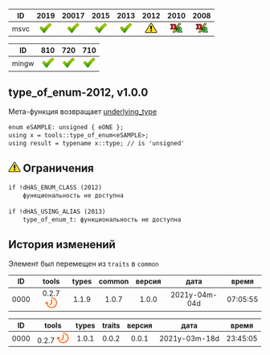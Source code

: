 ﻿
[P]: ../../../icons/progress.png
[V]: ../../../icons/success.png
[X]: ../../../icons/failed.png
[D]: ../../../icons/danger.png
[E]: ../../../icons/empty.png
[N]: ../../../icons/na.png

| **ID**  | 2019      | 20017     | 2015      | 2013      | 2012      | 2010      | 2008      |  
|:-------:|:---------:|:---------:|:---------:|:---------:|:---------:|:---------:|:---------:|  
|  msvc   | [![V]][M] | [![V]][M] | [![V]][M] | [![V]][M] | [![D]][0] | [![N]][0] | [![N]][0] |  

| **ID**  | 810       | 720       | 710       |  
|:-------:|:---------:|:---------:|:---------:|  
|  mingw  | [![V]][M] | [![V]][M] | [![V]][M] |  

[STD]: https://en.cppreference.com/w/cpp/types/underlying_type  "underlying_type - тип, используемый в качестве основания для enum"  

[M]: #type_of_enum  "мета-функция: возвращает underlying_type"
[0]: #-Ограничения  "ограничение для старых компиляторов"  

type_of_enum-2012, v1.0.0
---
Мета-функция возвращает [underlying_type][STD]  

```
enum eSAMPLE: unsigned { eONE };
using x = tools::type_of_enum<eSAMPLE>;
using result = typename x::type; // is 'unsigned'
```

[![D]][M] Ограничения
---------------------
```
if !dHAS_ENUM_CLASS (2012)
    функциональность не доступна

if !dHAS_USING_ALIAS (2013)
    type_of_enum_t: функциональность не доступна
```


История изменений
---
Элемент был перемещен из `traits` в `common`  

| **ID** | tools           | types | common | версия |     дата      |  время   |  
|:------:|:---------------:|:-----:|:------:|:------:|:-------------:|:--------:|  
|  0000  | 0.2.7 [![P]][M] | 1.1.9 | 1.0.7  | 1.0.0  | 2021y-04m-04d | 07:05:55 |  

| **ID** | tools           | types | traits | версия |     дата      |  время   |  
|:------:|:---------------:|:-----:|:------:|:------:|:-------------:|:--------:|  
|  0000  | 0.2.7 [![P]][M] | 1.0.1 | 0.0.2  | 0.0.1  | 2021y-03m-18d | 23:45:05 |  
